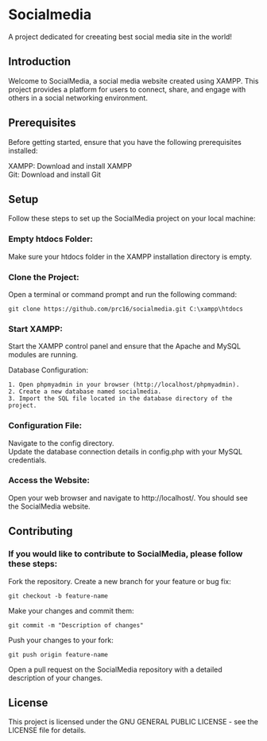 # Socialmedia  
A project dedicated for creeating best social media site in the world! 
  
## Introduction  
Welcome to SocialMedia, a social media website created using XAMPP. This project provides a platform for users to connect, share, and engage with others in a social networking environment.  
  
## Prerequisites  
Before getting started, ensure that you have the following prerequisites installed:  
  
XAMPP: Download and install XAMPP  
Git: Download and install Git  

## Setup  
Follow these steps to set up the SocialMedia project on your local machine:
  
### Empty htdocs Folder:  
  Make sure your htdocs folder in the XAMPP installation directory is empty.  
  
### Clone the Project:
Open a terminal or command prompt and run the following command:

    git clone https://github.com/prc16/socialmedia.git C:\xampp\htdocs
  
### Start XAMPP:
  Start the XAMPP control panel and ensure that the Apache and MySQL modules are running.  
  
Database Configuration:  
  
    1. Open phpmyadmin in your browser (http://localhost/phpmyadmin).
    2. Create a new database named socialmedia.
    3. Import the SQL file located in the database directory of the project.
  
### Configuration File:  
Navigate to the config directory.  
Update the database connection details in config.php with your MySQL credentials.  

### Access the Website:
Open your web browser and navigate to http://localhost/. You should see the SocialMedia website.
  
## Contributing

### If you would like to contribute to SocialMedia, please follow these steps:

Fork the repository.
Create a new branch for your feature or bug fix:

    git checkout -b feature-name

Make your changes and commit them:

    git commit -m "Description of changes"

Push your changes to your fork:

    git push origin feature-name

Open a pull request on the SocialMedia repository with a detailed description of your changes.
  
## License

This project is licensed under the GNU GENERAL PUBLIC LICENSE - see the LICENSE file for details.
